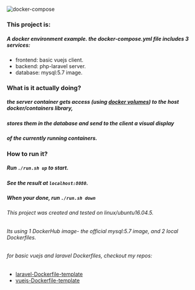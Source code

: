 ![docker-compose](https://github.com/Efrat19/docker-compose/master/docker-compose.jpeg)

### This project is:

##### A docker environment example. the docker-compose.yml file includes 3 services:
 - frontend: basic vuejs client.
 - backend: php-laravel server.
 - database: mysql:5.7 image.
 
 ### What is it actually doing?
 
 ##### the server container gets access (using [docker volumes](https://docs.docker.com/storage/volumes/)) to the host docker/containers library,
 ##### stores them in the database and send to the client a visual display
 ##### of the currently running containers.
 
 ### How to run it?
 
 ##### Run `./run.sh up` to start.
 ##### See the result at `localhost:8080`.
 ##### When your done, run `./run.sh down`
 
 ###### This project was created and tested on linux/ubuntu16.04.5.
 ###### Its using 1 DockerHub image- the official mysql:5.7 image, and 2 local Dockerfiles.
 ###### for basic vuejs and laravel Dockerfiles, checkout my repos:
  - [laravel-Dockerfile-template](https://github.com/Efrat19/laravel-Dockerfile-template)
  - [vuejs-Dockerfile-template](https://github.com/Efrat19/vuejs-Dockerfile-template)
